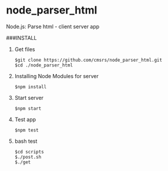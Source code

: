 # node_parser_html
Node.js: Parse html - client server app


###INSTALL

1. Get files

   ```shell
   $git clone https://github.com/cmsrs/node_parser_html.git
   $cd ./node_parser_html
   ```

2. Installing Node Modules for server

   ```shell
   $npm install
   ```

3. Start server

   ```shell
   $npm start
   ```

4. Test app 

   ```shell
   $npm test
   ```

5. bash test

   ```shell
   $cd scripts
   $./post.sh
   $./get
   ```





